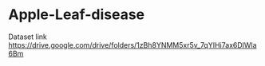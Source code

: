# Apple-Leaf-disease

Dataset link
https://drive.google.com/drive/folders/1zBh8YNMM5xr5v_7qYIHi7ax6DlWla6Bm
